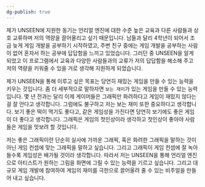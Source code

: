 ```yaml
---
dg-publish: true
---
```


제가 UNSEEN에 지원한 동기는 언리얼 엔진에 대한 수준 높은 교육과 다른 사람들과 상호 교류하며 저의 역량을 끌어올리고 싶기 때문입니다. 남들과 달리 4학년이 되어서 조금 늦게 게임 개발을 공부하기 시작하였고, 주변 친구 중에는 게임 개발을 공부하는 사람이 없어 혼자서 하는 공부에 답답함을 느끼고 있었습니다. 그러던 중 UNSEEN을 알게 되었고 이 프로그램에서 교육과 다양한 사람들과의 교류가 저의 답답함을 해소해 주고 저의 역량을 키워줄 수 있을 거로 생각해 지원하게 되었습니다.

제가 UNSEEN을 통해 이루고 싶은 목표는 당연히 재밌는 게임을 만들 수 있는 능력을 키우는 것입니다. 좀 더 세부적으로 말하자면 `보는 재미`가 있는 게임을 만들 수 있는 능력입니다. 몇 년 전과는 달리 이제 게이머들은 그래픽만 화려하다고 게임이 재밌지 않다는 걸 잘 안다고 생각합니다. 그럼에도 불구하고 저는 보는 재미 또한 중요하다고 생각합니다. 보기 좋은 떡이 먹기도 좋다고, 같은 게임성을 가진다면 당연히 보기에도 좋은 게임이 더 좋다고 생각합니다. 그래픽은 게임의 첫인상이라 생각하고 첫인상이 좋아야 사람들은 게임을 맛보려 할 것입니다.

저는 좋은 그래픽이란 단순히 실사에 가까운 그래픽, 혹은 화려한 그래픽을 말하는 것이 아닌 게임 컨셉에 맞는 그래픽을 말하고 싶습니다. 그리고 그래픽이 게임 컨셉에 잘 녹아들수록 게임성은 배가될 것이라 생각합니다. 따라서 저는 UNSEEN을 통해 언리얼 엔진으로 아티스트가 원하는 그림을 화면에 그릴 수 있는 능력을 기르고 싶습니다. 그리고 대규모 게임 개발에 참여하여 게임의 재미를 극한으로 끌어올려 줄 수 있는 비주얼을 만들어 내고 싶습니다.
